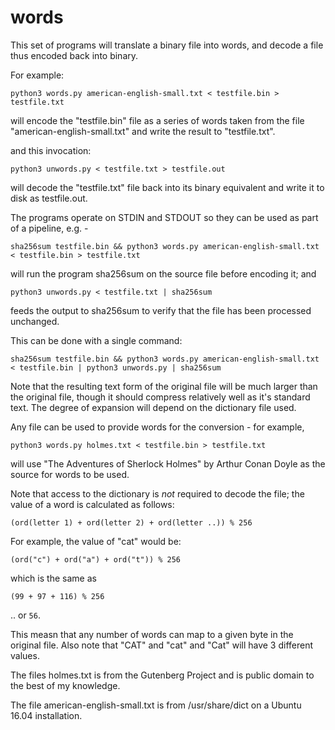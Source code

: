 # words

This set of programs will translate a binary file into words, and decode a file thus encoded back into binary.

For example:

`python3 words.py american-english-small.txt < testfile.bin > testfile.txt`

will encode the "testfile.bin" file as a series of words taken from the file "american-english-small.txt" and write the result to "testfile.txt".

and this invocation:

`python3 unwords.py < testfile.txt > testfile.out`

will decode the "testfile.txt" file back into its binary equivalent and write it to disk as testfile.out.

The programs operate on STDIN and STDOUT so they can be used as part of a pipeline, e.g. -

`sha256sum testfile.bin && python3 words.py american-english-small.txt < testfile.bin > testfile.txt`

will run the program sha256sum on the source file before encoding it; and

`python3 unwords.py < testfile.txt | sha256sum`

feeds the output to sha256sum to verify that the file has been processed unchanged. 

This can be done with a single command:

`sha256sum testfile.bin && python3 words.py american-english-small.txt < testfile.bin | python3 unwords.py | sha256sum`

Note that the resulting text form of the original file will be much larger than the original file, though it should compress relatively well as it's standard text. The degree of expansion will depend on the dictionary file used.

Any file can be used to provide words for the conversion - for example, 

`python3 words.py holmes.txt < testfile.bin > testfile.txt`

will use "The Adventures of Sherlock Holmes" by Arthur Conan Doyle as the source for words to be used.

Note that access to the dictionary is *not* required to decode the file; the value of a word is calculated as follows:

`(ord(letter 1) + ord(letter 2) + ord(letter ..)) % 256`

For example, the value of "cat" would be:

`(ord("c") + ord("a") + ord("t")) % 256`

which is the same as 

`(99 + 97 + 116) % 256`

.. or `56`. 

This measn that any number of words can map to a given byte in the original file. Also note that "CAT" and "cat" and "Cat" will have 3 different values. 

The files holmes.txt is from the Gutenberg Project and is public domain to the best of my knowledge.

The file american-english-small.txt is from /usr/share/dict on a Ubuntu 16.04 installation. 


